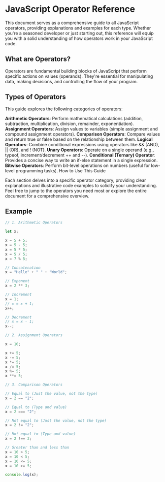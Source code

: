 # JavaScript Operator Reference

This document serves as a comprehensive guide to all JavaScript operators, providing explanations and examples for each type. Whether you're a seasoned developer or just starting out, this reference will equip you with a solid understanding of how operators work in your JavaScript code.

## What are Operators?

Operators are fundamental building blocks of JavaScript that perform specific actions on values (operands). They're essential for manipulating data, making decisions, and controlling the flow of your program.

## Types of Operators

This guide explores the following categories of operators:

**Arithmetic Operators**: Perform mathematical calculations (addition, subtraction, multiplication, division, remainder, exponentiation).
**Assignment Operators**: Assign values to variables (simple assignment and compound assignment operators).
**Comparison Operators**: Compare values and return true or false based on the relationship between them.
**Logical Operators**: Combine conditional expressions using operators like && (AND), || (OR), and ! (NOT).
**Unary Operators**: Operate on a single operand (e.g., typeof, increment/decrement ++ and --).
**Conditional (Ternary) Operator**: Provides a concise way to write an if-else statement in a single expression.
**Bitwise Operators**: Perform bit-level operations on numbers (useful for low-level programming tasks).
How to Use This Guide

Each section delves into a specific operator category, providing clear explanations and illustrative code examples to solidify your understanding. Feel free to jump to the operators you need most or explore the entire document for a comprehensive overview.

## Example

```js
// 1. Arithmetic Operators

let x;

x = 5 + 5;
x = 5 - 5;
x = 5 * 5;
x = 5 / 5;
x = 7 % 5;

// Concatenation
x = "Hello" + " " + "World";

// Exponent
x = 2 ** 3;

// Increment
x = 1;
// x = x + 1;
x++;

// Decrement
// x = x - 1;
x--;

// 2. Assignment Operators

x = 10;

x += 5;
x -= 5;
x *= 5;
x /= 5;
x %= 5;
x **= 5;

// 3. Comparison Operators

// Equal to (Just the value, not the type)
x = 2 == "2";

// Equal to (Type and value)
x = 2 === "2";

// Not equal to (Just the value, not the type)
x = 2 != "2";

// Not equal to (Type and value)
x = 2 !== 2;

// Greater than and less than
x = 10 > 5;
x = 10 < 5;
x = 10 <= 5;
x = 10 >= 5;

console.log(x);
```
